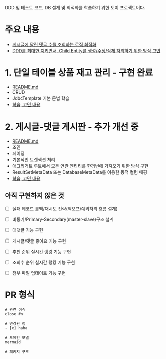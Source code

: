 DDD 및 테스트 코드, DB 설계 및 최적화를 학습하기 위한 토이 프로젝트이다.
# 주요 내용
- [게시글에 달린 댓글 수를 조회하는 로직 최적화](https://go-gradually.tistory.com/entry/%EA%B2%8C%EC%8B%9C%ED%8C%90-%EB%8C%93%EA%B8%80-%EC%88%98-%EC%A1%B0%ED%9A%8C-%EC%BF%BC%EB%A6%AC-%EC%B5%9C%EC%A0%81%ED%99%94)
- [DDD를 최대한 지키면서, Child Entity를 생성/수정/삭제 처리하기 위한 방식 고민](https://go-gradually.tistory.com/entry/DDD-Child-Entity%EB%A5%BC-%EC%83%9D%EC%84%B1%EC%88%98%EC%A0%95%EC%82%AD%EC%A0%9C%ED%95%98%EB%8A%94-%EB%B0%A9%EB%B2%95)

# 1. 단일 테이블 상품 재고 관리 - 구현 완료

- [README.md](product-management-system/README.md)
- CRUD
- JdbcTemplate 기본 문법 학습
- [학습, 고민 내용](https://go-gradually.tistory.com/entry/JdbcTemplate%EC%9D%84-%EC%9D%B4%EC%9A%A9%ED%95%9C-%EC%83%81%ED%92%88-%EA%B4%80%EB%A6%AC-%EA%B8%B0%EB%8A%A5-%EA%B5%AC%ED%98%84%EA%B8%B0)

# 2. 게시글-댓글 게시판 - 추가 개선 중
- [README.md](board/README.md)
- 조인
- 페이징
- 기본적인 트랜잭션 처리
- 애그리거트 루트에서 모든 연관 엔티티를 한꺼번에 가져오기 위한 방식 구현
- ResultSetMetaData 또는 DatabaseMetaData를 이용한 동적 컬럼 매핑
- [학습, 고민 내용](https://go-gradually.tistory.com/entry/JdbcTemplate%EC%9D%84-%EC%9D%B4%EC%9A%A9%ED%95%9C-%EA%B2%8C%EC%8B%9C%EA%B8%80-%EB%8C%93%EA%B8%80-%EA%B2%8C%EC%8B%9C%ED%8C%90-%EA%B8%B0%EB%8A%A5-%EA%B5%AC%ED%98%84%EA%B8%B0)

## 아직 구현하지 않은 것
- [ ] 실패 레코드 롤백/재시도 전략(백오프/예외처리 흐름 설계)
- [ ] 비동기/Primary-Secondary(master-slave)구조 설계
- [ ] 대댓글 기능 구현
- [ ] 게시글/댓글 좋아요 기능 구현
- [ ] 추천 순위 실시간 랭킹 기능 구현
- [ ] 조회수 순위 실시간 랭킹 기능 구현
- [ ] 첨부 파일 업데이트 기능 구현


# PR 형식
```
# 관련 이슈
close #n

# 변경된 점
- [x] haha

# 도메인 모델
mermaid

# 패키지 구조

```
